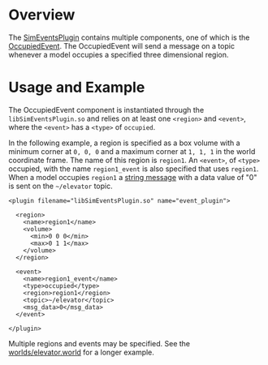 # Overview

The [SimEventsPlugin](http://gazebosim.org/api/code/dev/classgazebo_1_1SimEventsPlugin.html) contains multiple components, one of which is the
[OccupiedEvent](http://gazebosim.org/api/code/dev/classgazebo_1_1OccupiedEventSource.html). The OccupiedEvent will send a message on a topic whenever a model
occupies a specified three dimensional region.

# Usage and Example

The OccupiedEvent component is instantiated through the
`libSimEventsPlugin.so` and relies on at least one `<region>` and `<event>`,
  where the `<event>` has a `<type>` of `occupied`.

In the following example, a region is specified as a box volume with
a minimum corner at `0, 0, 0` and a maximum corner at `1, 1, 1` in the world
coordinate frame. The name of this region is `region1`. An `<event>`, of
`<type>` occupied, with the name `region1_event` is also specified that uses
`region1`. When a model occupies `region1` a [string
message](http://gazebosim.org/api/msgs/dev/gz__string_8proto.html) with
a data value of "0"  is sent on the `~/elevator` topic.

~~~
<plugin filename="libSimEventsPlugin.so" name="event_plugin">
  
  <region>
    <name>region1</name>
    <volume>
      <min>0 0 0</min>
      <max>0 1 1</max>
    </volume>
  </region>
  
  <event>
    <name>region1_event</name>
    <type>occupied</type>
    <region>region1</region>
    <topic>~/elevator</topic>
    <msg_data>0</msg_data>
  </event>
  
</plugin>
~~~

Multiple regions and events may be specified. See the
[worlds/elevator.world](https://github.com/osrf/gazebo/src/default/worlds/elevator.world) for a longer example.
